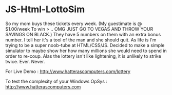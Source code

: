 # JS-Html-LottoSim


So my mom buys these tickets every week. (My guestimate is @ $1.00/week To win > .. OMG JUST GO TO VEGAS AND THROW YOUR SAVINGS ON BLACK.) They have 5 numbers on them with an extra bonus number. I tell her it's a tool of the man and she should quit. As life is I'm trying to be a super noob-tube at HTML/CSS/JS. Decided to make a simple simulator to maybe show her how many millions she would need to spend in order to re-coup. Alas the lottery isn't like lightening, it is unlikely to strike twice. Ever. Never. 

For Live Demo : http://www.hatterascomputers.com/lottery


To test the complexity of your Windows OpSys : http://www.hatterascomputers.com